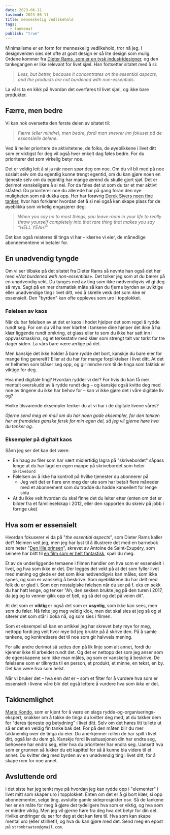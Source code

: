 ```yaml
---
date: 2023-06-11
lastmod: 2023-06-11
title: menneskelig vedlikehold
tags:
  - tankemat
publish: "true"
---
```

Minimalisme er en form for menneskelig vedlikehold, tror nå jeg. I designverden sies det ofte at godt design er så lite design som mulig. Ordene kommer fra [Dieter Rams, som er en tysk industridesigner](https://uxdesign.cc/dieter-rams-and-ten-principles-for-good-design-61cc32bcd6e6), og den tankegangen er like relevant for livet sjæl. Han fortsetter sitatet med å si:

> *Less, but better, because it concentrates on the essential aspects, and the products are not burdened with non-essentials.*

La vårs ta en kikk på hvordan det overføres til livet sjæl, og ikke bare produkter.

## Færre, men bedre

Vi kan nok oversette den første delen av sitatet til:

> *Færre (eller mindre), men bedre, fordi man snevrer inn fokuset på de essensielle delene.*

Ved å heller prioritere de aktivitetene, de folka, de øyeblikkene i livet ditt som er viktigst for deg vil også hver enkelt dag føles bedre. For du prioriterer det som virkelig betyr noe.

Det er veldig lett å si ja når noen spør deg om noe. Om du vil bli med på noe sosialt selv om du egentlig kunne trengt egentid, om du kan gjøre noen en tjeneste selv om du egentlig har mange ærend du skulle gjort sjøl. Det er derimot vanskeligere å si nei. For da føles det ut som du tar et mer aktivt ståsted. Du prioriterer noe du allerede har på gang foran den nye muligheten som nå dukka opp. Her har forøvrig [Derek Sivers noen fine tanker](https://sive.rs/hellyeah), hvor han forklarer hvordan det å si nei også kan skape plass for de øyeblikka som virkelig engasjerer deg:

> *When you say no to most things, you leave room in your life to really throw yourself completely into that rare thing that makes you say “HELL YEAH!”*

Det kan også relateres til tinga vi har – klærne vi eier, de månedlige abonnementene vi betaler for.

## En unødvendig tyngde

Om vi ser tilbake på det sitatet fra Dieter Rams så nevnte han også det her med «*Not burdened with non-essentials*». Det tolker jeg som at du bærer på en unødvendig vekt. Du tynges ned av ting som ikke nødvendigvis vil gi deg så mye. Sagt på en mer dramatisk måte så kan du fjerne byrden av uviktige eller unødvendige ting i livet ditt, ved å skrelle vekk det som ikke er essensielt. Den "byrden" kan ofte oppleves som uro i topplokket. 

### Følelsen av kaos

Når du har følelsen av at det er kaos i hodet hjelper det som regel å rydde rundt seg. For om du vil ha mer klarhet i tankene dine hjelper det ikke å ha klær liggende rundt omkring, et glass eller to som du ikke har satt inn i oppvaskmaskina, og et tørkestativ med klær som strengt talt var tørkt for tre dager siden. La vårs bare være ærlige på det.

Men kanskje det ikke holder å bare rydde det bort, kanskje du bare eier for mange ting generelt? Eller at du har for mange forpliktelser i livet ditt. At det er helheten som blåser seg opp, og gir mindre rom til de tinga som faktisk er viktige for deg.

Hva med digitale ting? Hvordan rydder vi der? For hvis du kan få mer mentalt overskudd av å rydde rundt deg – og kanskje også kvitte deg med noe av tingene du ikke har behov for – kan vi ikke gjøre det i våre digitale liv og?

Hvilke tilsvarende eksempler tenker du at vi har i de digitale livene våres?

*Gjerne send meg en mail om du har noen gode eksempler, for den tanken her er fremdeles ganske fersk for min egen del, så jeg vil gjerne høre hva du tenker og.*

### Eksempler på digitalt kaos

Sånn jeg ser det kan det være:
- En haug av filer som har vært midlertidig lagra på "skrivebordet" såpass lenge at du har lagd en egen mappe på skrivebordet som heter `Skrivebord`
- Følelsen av å ikke ha kontroll på hvilke tjenester du abonnerer på
	- Jeg veit det er flere enn meg der ute som har betalt flere måneder med et abonnement som du trodde du hadde kansellert for lenge sida
- At du ikke veit hvordan du skal finne det du leiter etter (enten om det er bilder fra et familieselskap i 2012, eller den rapporten du skreiv på jobb i forrige uke)

## Hva som er essensielt

Hvordan fokuserer vi da på "*the essential aspects*", som Dieter Rams kaller det? Neimen veit jeg, men jeg har lyst til å illustrere det med en barnebok som heter "[Den lille prinsen](https://no.wikipedia.org/wiki/Den_lille_prinsen)", skrevet av Antoine de Saint-Exupéry, som seinere har blitt til [en film som er helt fantastisk](<https://en.wikipedia.org/wiki/The_Little_Prince_(2015_film)>), spør du meg.

Et av de underliggende temaene i filmen handler om hva som er essensielt i livet, og hva som ikke er det. Der legges det vekt på at det som fyller livet med mening og glede er det som ikke nødvendigvis kan måles, som ikke synes, og som er vanskelig å beskrive. Som øyeblikkene du har delt med folk du er glad i. Som den nostalgiske følelsen når du ser på f. eks en sekk du har hatt lenge, og tenker "Ah, den sekken brukte jeg på den turen i 2017, da jeg og to venner gikk opp et fjell, og så det og det på veien dit".

At det som er **viktig** er også det som er **usynlig**, som ikke kan sees, men som du føler. Nå følte jeg meg veldig klok, men det skal sies at jeg så og si siterer det som står i boka nå, og som sies i filmen.

Som et eksempel så kan en artikkel jeg har skrevet bety mye for meg, nettopp fordi jeg veit hvor mye tid jeg brukte på å skrive den. På å samle tankene, og konkretisere det til noe som gir halvveis mening.

For alle andre derimot så settes den på lik linje som alt annet, fordi du kjenner ikke til arbeidet rundt det. Og det er nettopp det som jeg anser som de egenskapene som ikke man måles, og som er vanskelig å beskrive. De følelsene som er tilknytta til en person, et produkt, et minne, en tekst, en by. Det kan være hva som helst.

Når vi bruker det – hva enn *det* er – som et filter for å vurdere hva som er essensielt i livene våre blir det også lettere å vurdere hva som *ikke* er det.

## Takknemlighet

[Marie Kondo](https://konmari.com/konmari-is-not-minimalism/), som er kjent for å være en slags rydde-og-organiserings-ekspert, snakker om å takke de tinga du kvitter deg med, at du takker dem for "deres tjeneste og betydning" i livet ditt. Selv om det høres litt tullete ut så er det en veldig fin tanke bak det. For på den måten blir du mer takknemlig over de tinga du eier. Du anerkjenner rollen de har spilt i livet ditt, også lar du dem gå. Kanskje fordi livssituasjonen din har endra seg, behovene har endra seg, eller hva du prioriterer har endra seg. Uansett hva som er grunnen så lukker du ett kapittel for så å kunne bla videre til et annet. Du kvitter deg med byrden av en unødvendig ting i livet ditt, for å skape rom for noe annet.

## Avsluttende ord

I det siste har jeg tenkt mye på hvordan jeg kan rydde opp i "elementer" i livet mitt som skaper uro i topplokket. Enten om det er å gi bort klær, si opp abonnementer, selge ting, avslutte gamle sideprosjekter osv. Så de tankene her er en måte for meg å gjøre det tydeligere hva som er viktig, og hva som er mindre viktig. Men jeg vil gjerne høre fra deg hva det betyr for din del. Hvilke endringer du ser for deg at det kan føre til. Hva som kan skape mental uro (eller stillhet!), og hva du kan gjøre med det. Send meg en epost på `strombraaten@gmail.com`.
